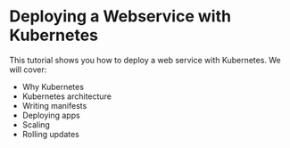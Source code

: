# Deploying a Webservice with Kubernetes
This tutorial shows you how to deploy a web service with Kubernetes. We will cover:

- Why Kubernetes
- Kubernetes architecture
- Writing manifests
- Deploying apps
- Scaling
- Rolling updates